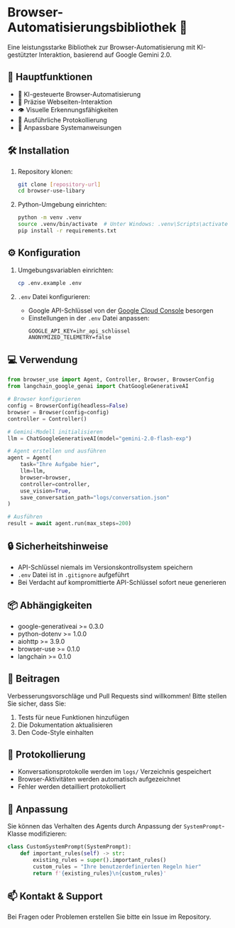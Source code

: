 # Browser-Automatisierungsbibliothek 🚀

Eine leistungsstarke Bibliothek zur Browser-Automatisierung mit KI-gestützter Interaktion, basierend auf Google Gemini 2.0.

## 🌟 Hauptfunktionen

- 🤖 KI-gesteuerte Browser-Automatisierung
- 🎯 Präzise Webseiten-Interaktion
- 👁️ Visuelle Erkennungsfähigkeiten
- 📝 Ausführliche Protokollierung
- 🔄 Anpassbare Systemanweisungen

## 🛠️ Installation

1. Repository klonen:
   ```bash
   git clone [repository-url]
   cd browser-use-libary
   ```

2. Python-Umgebung einrichten:
   ```bash
   python -m venv .venv
   source .venv/bin/activate  # Unter Windows: .venv\Scripts\activate
   pip install -r requirements.txt
   ```

## ⚙️ Konfiguration

1. Umgebungsvariablen einrichten:
   ```bash
   cp .env.example .env
   ```

2. `.env` Datei konfigurieren:
   - Google API-Schlüssel von der [Google Cloud Console](https://console.cloud.google.com/apis/credentials) besorgen
   - Einstellungen in der `.env` Datei anpassen:
     ```
     GOOGLE_API_KEY=ihr_api_schlüssel
     ANONYMIZED_TELEMETRY=false
     ```

## 💻 Verwendung

```python
from browser_use import Agent, Controller, Browser, BrowserConfig
from langchain_google_genai import ChatGoogleGenerativeAI

# Browser konfigurieren
config = BrowserConfig(headless=False)
browser = Browser(config=config)
controller = Controller()

# Gemini-Modell initialisieren
llm = ChatGoogleGenerativeAI(model="gemini-2.0-flash-exp")

# Agent erstellen und ausführen
agent = Agent(
    task="Ihre Aufgabe hier",
    llm=llm,
    browser=browser,
    controller=controller,
    use_vision=True,
    save_conversation_path="logs/conversation.json"
)

# Ausführen
result = await agent.run(max_steps=200)
```

## 🔒 Sicherheitshinweise

- API-Schlüssel niemals im Versionskontrollsystem speichern
- `.env` Datei ist in `.gitignore` aufgeführt
- Bei Verdacht auf kompromittierte API-Schlüssel sofort neue generieren

## 📦 Abhängigkeiten

- google-generativeai >= 0.3.0
- python-dotenv >= 1.0.0
- aiohttp >= 3.9.0
- browser-use >= 0.1.0
- langchain >= 0.1.0

## 🤝 Beitragen

Verbesserungsvorschläge und Pull Requests sind willkommen! Bitte stellen Sie sicher, dass Sie:

1. Tests für neue Funktionen hinzufügen
2. Die Dokumentation aktualisieren
3. Den Code-Style einhalten

## 📝 Protokollierung

- Konversationsprotokolle werden im `logs/` Verzeichnis gespeichert
- Browser-Aktivitäten werden automatisch aufgezeichnet
- Fehler werden detailliert protokolliert

## 🔧 Anpassung

Sie können das Verhalten des Agents durch Anpassung der `SystemPrompt`-Klasse modifizieren:

```python
class CustomSystemPrompt(SystemPrompt):
    def important_rules(self) -> str:
        existing_rules = super().important_rules()
        custom_rules = "Ihre benutzerdefinierten Regeln hier"
        return f'{existing_rules}\n{custom_rules}'
```

## 📫 Kontakt & Support

Bei Fragen oder Problemen erstellen Sie bitte ein Issue im Repository. 